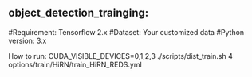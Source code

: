 ## object_detection_trainging: 

#Requirement: Tensorflow 2.x 
#Dataset: Your customized data 
#Python version: 3.x  

How to run:
CUDA_VISIBLE_DEVICES=0,1,2,3 ./scripts/dist_train.sh 4 options/train/HiRN/train_HiRN_REDS.yml
